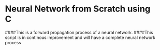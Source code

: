 # Neural Network from Scratch using C

####This is a forward propagation process of a neural network. 
####This script is in continous improvement and will have a complete neural network process

